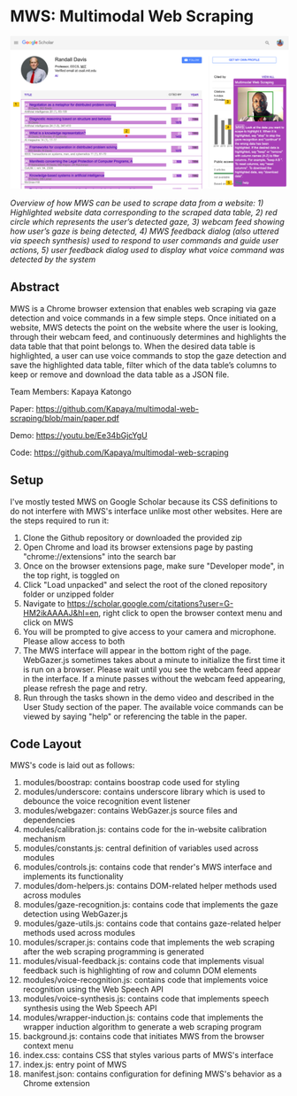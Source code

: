 # MWS: Multimodal Web Scraping

![Alt text](./cover.png?raw=true "Overview of MWS")

*Overview of how MWS can be used to scrape data from a website: 1) Highlighted website data corresponding to the scraped data table, 2) red circle which represents the user’s detected  gaze, 3) webcam feed showing how user’s gaze is being detected, 4) MWS feedback dialog (also uttered via speech synthesis) used to respond to user commands and guide user actions, 5) user feedback dialog used to display what voice command was detected by the system* 

## Abstract

MWS is a Chrome browser extension that enables web scraping via gaze detection and voice commands in a few simple steps. Once initiated on a website, MWS detects the point on the website where the user is looking, through their webcam feed, and continuously determines and highlights the data table that that point belongs to. When the desired data table is highlighted, a user can use voice commands to stop the gaze detection and save the highlighted data table, filter which of the data table’s columns to keep or remove and download the data table as a JSON file.


Team Members: Kapaya Katongo

Paper: https://github.com/Kapaya/multimodal-web-scraping/blob/main/paper.pdf

Demo: https://youtu.be/Ee34bGjcYgU

Code: https://github.com/Kapaya/multimodal-web-scraping

## Setup

I've mostly tested MWS on Google Scholar because its CSS definitions to do not interfere with MWS's interface unlike most other websites. Here are the steps required to run it:

1. Clone the Github repository or downloaded the provided zip
2. Open Chrome and load its browser extensions page by pasting "chrome://extensions" into the search bar
3. Once on the browser extensions page, make sure "Developer mode", in the top right, is toggled on
4. Click "Load unpacked" and select the root of the cloned repository folder or unzipped folder
5. Navigate to https://scholar.google.com/citations?user=G-HM2ikAAAAJ&hl=en, right click to open the browser context menu and click on MWS
6. You will be prompted to give access to your camera and microphone. Please allow access to both
7. The MWS interface will appear in the bottom right of the page. WebGazer.js sometimes takes about a minute to initialize the first time it is run on a browser. Please wait until you see the webcam feed appear in the interface. If a minute passes without the webcam feed appearing, please refresh the page and retry.
8. Run through the tasks shown in the demo video and described in the User Study section of the paper. The available voice commands can be viewed by saying "help" or referencing the table in the paper.

## Code Layout

MWS's code is laid out as follows:

1. modules/boostrap: contains boostrap code used for styling
2. modules/underscore: contains underscore library which is used to debounce the voice recognition event listener
3. modules/webgazer: contains WebGazer.js source files and dependencies
4. modules/calibration.js: contains code for the in-website calibration mechanism
5. modules/constants.js: central definition of variables used across modules
6. modules/controls.js: contains code that render's MWS interface and implements its functionality
7. modules/dom-helpers.js: contains DOM-related helper methods used across modules
8. modules/gaze-recognition.js: contains code that implements the gaze detection using WebGazer.js
9. modules/gaze-utils.js: contains code that contains gaze-related helper methods used across modules
10. modules/scraper.js: contains code that implements the web scraping after the web scraping programming is generated
11. modules/visual-feedback.js: contains code that implements visual feedback such is highlighting of row and column DOM elements
12. modules/voice-recognition.js: contains code that implements voice recognition using the Web Speech API
13. modules/voice-synthesis.js: contains code that implements speech synthesis using the Web Speech API
14. modules/wrapper-induction.js: contains code that implements the wrapper induction algorithm to generate a web scraping program
15. background.js: contains code that initiates MWS from the browser context menu
16. index.css: contains CSS that styles various parts of MWS's interface
17. index.js: entry point of MWS
18. manifest.json: contains configuration for defining MWS's behavior as a Chrome extension